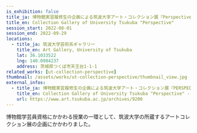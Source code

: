 ```yaml
---
is_exhibition: false
title_ja: 博物館実習履修生の企画による筑波大学アート・コレクション展『Perspective －視点を変えて「み」る－』
title_en: Collection Gallery of University Tsukuba "Perspective"
session_start: 2022-08-01
session_end: 2022-09-29
locations:
  - title_ja: 筑波大学芸術系ギャラリー
    title_en: Art Gallery, University of Tsukuba
    lat: 36.1033522
    lng: 140.0984237
    address: 茨城県つくば市天王台1-1-1
related_works: [ut-collection-perspective]
thumbnail: /assets/works/ut-collection-perspective/thumbnail_view.jpg
external_infos:
  - title_ja: 博物館実習履修生の企画による筑波大学アート・コレクション展『PERSPECTIVE －視点を変えて「み」る－』 - 筑波大学 A.R.T
    title_en: Collection Gallery of University Tsukuba "Perspective" - Art Resources in Tsukuba
    url: https://www.art.tsukuba.ac.jp/archives/9200
---
```


博物館学芸員資格にかかわる授業の一環として、筑波大学の所蔵するアートコレクション展の企画にかかわりました。
